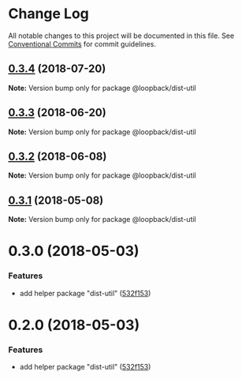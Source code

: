# Change Log

All notable changes to this project will be documented in this file.
See [Conventional Commits](https://conventionalcommits.org) for commit guidelines.

<a name="0.3.4"></a>
## [0.3.4](https://github.com/strongloop/loopback-next/compare/@loopback/dist-util@0.3.3...@loopback/dist-util@0.3.4) (2018-07-20)




**Note:** Version bump only for package @loopback/dist-util

<a name="0.3.3"></a>
## [0.3.3](https://github.com/strongloop/loopback-next/compare/@loopback/dist-util@0.3.2...@loopback/dist-util@0.3.3) (2018-06-20)




**Note:** Version bump only for package @loopback/dist-util

<a name="0.3.2"></a>
## [0.3.2](https://github.com/strongloop/loopback-next/compare/@loopback/dist-util@0.3.1...@loopback/dist-util@0.3.2) (2018-06-08)




**Note:** Version bump only for package @loopback/dist-util

<a name="0.3.1"></a>
## [0.3.1](https://github.com/strongloop/loopback-next/compare/@loopback/dist-util@0.3.0...@loopback/dist-util@0.3.1) (2018-05-08)




**Note:** Version bump only for package @loopback/dist-util

<a name="0.3.0"></a>
# 0.3.0 (2018-05-03)


### Features

* add helper package "dist-util" ([532f153](https://github.com/strongloop/loopback-next/commit/532f153))




<a name="0.2.0"></a>
# 0.2.0 (2018-05-03)


### Features

* add helper package "dist-util" ([532f153](https://github.com/strongloop/loopback-next/commit/532f153))
